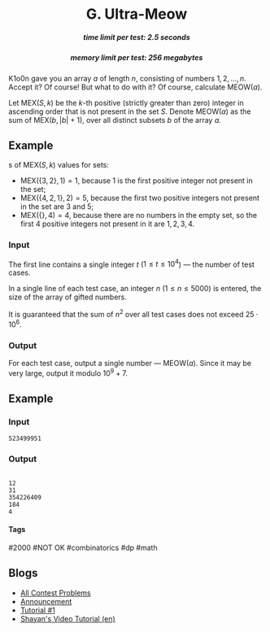 <h1 style='text-align: center;'> G. Ultra-Meow</h1>

<h5 style='text-align: center;'>time limit per test: 2.5 seconds</h5>
<h5 style='text-align: center;'>memory limit per test: 256 megabytes</h5>

K1o0n gave you an array $a$ of length $n$, consisting of numbers $1, 2, \ldots, n$. Accept it? Of course! But what to do with it? Of course, calculate $\text{MEOW}(a)$.

Let $\text{MEX}(S, k)$ be the $k$-th positive (strictly greater than zero) integer in ascending order that is not present in the set $S$. Denote $\text{MEOW}(a)$ as the sum of $\text{MEX}(b, |b| + 1)$, over all distinct subsets $b$ of the array $a$.

## Example

s of $\text{MEX}(S, k)$ values for sets: 

* $\text{MEX}(\{3,2\}, 1) = 1$, because $1$ is the first positive integer not present in the set;
* $\text{MEX}(\{4,2,1\}, 2) = 5$, because the first two positive integers not present in the set are $3$ and $5$;
* $\text{MEX}(\{\}, 4) = 4$, because there are no numbers in the empty set, so the first $4$ positive integers not present in it are $1, 2, 3, 4$.
### Input

The first line contains a single integer $t$ ($1 \le t \le 10^4$) — the number of test cases.

In a single line of each test case, an integer $n$ ($1 \le n \le 5000$) is entered, the size of the array of gifted numbers.

It is guaranteed that the sum of $n^2$ over all test cases does not exceed $25 \cdot 10^6$.

### Output

For each test case, output a single number — $\text{MEOW}(a)$. Since it may be very large, output it modulo $10^9 + 7$.

## Example

### Input


```text
523499951
```
### Output

```text

12
31
354226409
184
4

```


#### Tags 

#2000 #NOT OK #combinatorics #dp #math 

## Blogs
- [All Contest Problems](../Codeforces_Round_957_(Div._3).md)
- [Announcement](../blogs/Announcement.md)
- [Tutorial #1](../blogs/Tutorial_1.md)
- [Shayan's Video Tutorial (en)](../blogs/Shayan's_Video_Tutorial_(en).md)
